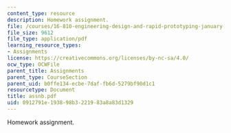 ```yaml
---
content_type: resource
description: Homework assignment.
file: /courses/16-810-engineering-design-and-rapid-prototyping-january-iap-2007/0912791e193898b3221983a8a83d1329_assnb.pdf
file_size: 9612
file_type: application/pdf
learning_resource_types:
- Assignments
license: https://creativecommons.org/licenses/by-nc-sa/4.0/
ocw_type: OCWFile
parent_title: Assignments
parent_type: CourseSection
parent_uid: b0ffe134-ecbe-7daf-fb6d-5279bf90d1c1
resourcetype: Document
title: assnb.pdf
uid: 0912791e-1938-98b3-2219-83a8a83d1329
---
```

Homework assignment.